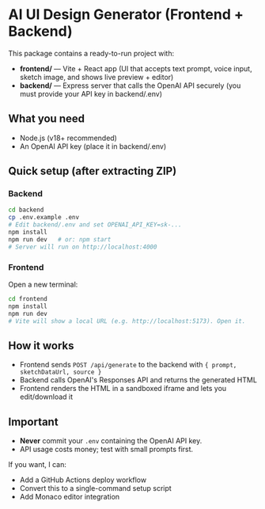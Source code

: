 # AI UI Design Generator (Frontend + Backend)

This package contains a ready-to-run project with:
- **frontend/** — Vite + React app (UI that accepts text prompt, voice input, sketch image, and shows live preview + editor)
- **backend/** — Express server that calls the OpenAI API securely (you must provide your API key in backend/.env)

## What you need
- Node.js (v18+ recommended)
- An OpenAI API key (place it in backend/.env)

## Quick setup (after extracting ZIP)

### Backend
```bash
cd backend
cp .env.example .env
# Edit backend/.env and set OPENAI_API_KEY=sk-...
npm install
npm run dev   # or: npm start
# Server will run on http://localhost:4000
```

### Frontend
Open a new terminal:
```bash
cd frontend
npm install
npm run dev
# Vite will show a local URL (e.g. http://localhost:5173). Open it.
```

## How it works
- Frontend sends `POST /api/generate` to the backend with `{ prompt, sketchDataUrl, source }`
- Backend calls OpenAI's Responses API and returns the generated HTML
- Frontend renders the HTML in a sandboxed iframe and lets you edit/download it

## Important
- **Never** commit your `.env` containing the OpenAI API key.
- API usage costs money; test with small prompts first.

If you want, I can:
- Add a GitHub Actions deploy workflow
- Convert this to a single-command setup script
- Add Monaco editor integration
